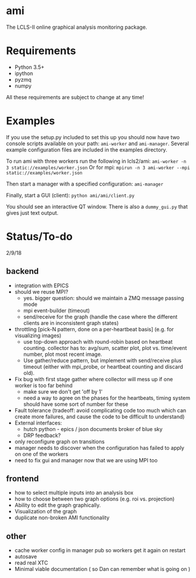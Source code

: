 # ami
The LCLS-II online graphical analysis monitoring package.

# Requirements
* Python 3.5+
* ipython
* pyzmq
* numpy

All these requirements are subject to change at any time!

# Examples
If you use the setup.py included to set this up you should now have two console
scripts available on your path: `ami-worker` and `ami-manager`. Several example
configuration files are included in the examples directory.

To run ami with three workers run the following in lcls2/ami:
```ami-worker -n 3 static://examples/worker.json```
Or for mpi:
```mpirun -n 3 ami-worker --mpi static://examples/worker.json```

Then start a manager with a specified configuration:
```ami-manager```

Finally, start a GUI (client):
```python ami/ami/client.py```

You should see an interactive QT window. There is also a `dummy_gui.py` that gives just text output.

# Status/To-do

2/9/18

backend
-------
* integration with EPICS
* should we reuse MPI?
    - yes. bigger question: should we maintain a ZMQ message passing mode
    - mpi event-builder (timeout)
    - send/receive for the graph (handle the case where the different clients are in inconsistent graph states)
* throttling [pick-N pattern, done on a per-heartbeat basis] (e.g. for visualizing images)
    - use top-down approach with round-robin based on heartbeat counting.  collector has to: avg/sum, scatter plot, plot vs. time/event number, plot most recent image.  
    - Use gather/reduce pattern, but implement with send/receive plus timeout (either with mpi_probe, or heartbeat counting and discard old). 
* Fix bug with first stage gather where collector will mess up if one worker is too far behind
    - make sure we don't get 'off by 1'
    - need a way to agree on the phases for the heartbeats, timing system should have some sort of number for these
* Fault tolerance (tradeoff: avoid complicating code too much which can create more failures, and cause the code to be difficult to understand)
* External interfaces:
    - hutch python - epics / json documents broker of blue sky
    - DRP feedback?
* only reconfigure graph on transitions
* manager needs to discover when the configuration has failed to apply on one of the workers
* need to fix gui and manager now that we are using MPI too
    
    
frontend
--------
* how to select multiple inputs into an analysis box
* how to choose between two graph options (e.g. roi vs. projection)
* Ability to edit the graph graphically.
* Visualization of the graph
* duplicate non-broken AMI functionality


other
-----
* cache worker config in manager pub so workers get it again on restart
* autosave
* read real XTC
* Minimal viable documentation ( so Dan can remember what is going on )
